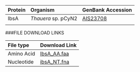  Protein | Organism | GenBank Accession |
 :--- | :--- | :--- |
| IbsA | *Thauera* sp. pCyN2 | [AIS23708](http://www.ncbi.nlm.nih.gov/protein/AIS23708) |
| []() | | |

###FILE DOWNLOAD LINKS

 File type | Download Link |
 :--- | :---------- | 
| Amino Acid | [IbsA_AA.faa](amino_acid/IbsA_AA.faa) |
| Nucleotide | [ibsA_NT.fna](nucleotide/ibsA_NT.fna) |
